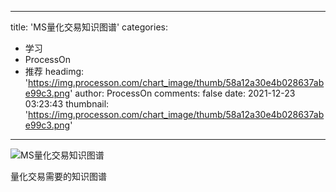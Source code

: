 
---
title: 'MS量化交易知识图谱'
categories: 
 - 学习
 - ProcessOn
 - 推荐
headimg: 'https://img.processon.com/chart_image/thumb/58a12a30e4b028637abe99c3.png'
author: ProcessOn
comments: false
date: 2021-12-23 03:23:43
thumbnail: 'https://img.processon.com/chart_image/thumb/58a12a30e4b028637abe99c3.png'
---

<div>   
<img class="thumb" alt="MS量化交易知识图谱" src="https://img.processon.com/chart_image/thumb/58a12a30e4b028637abe99c3.png" referrerpolicy="no-referrer">
<p>量化交易需要的知识图谱</p>  
</div>
            